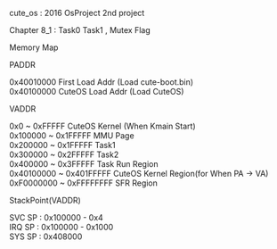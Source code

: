 cute_os : 2016 OsProject 2nd project  

Chapter 8_1 : Task0 Task1 , Mutex Flag

Memory Map  

PADDR  

0x40010000              First Load Addr (Load cute-boot.bin)  
0x40100000              CuteOS Load Addr (Load CuteOS)  

VADDR  

0x0        ~ 0xFFFFF    CuteOS Kernel (When Kmain Start)  
0x100000   ~ 0x1FFFFF   MMU Page  
0x200000   ~ 0x1FFFFF   Task1  
0x300000   ~ 0x2FFFFF   Task2  
0x400000   ~ 0x3FFFFF   Task Run Region  
0x40100000 ~ 0x401FFFFF CuteOS Kernel Region(for When PA -> VA)  
0xF0000000 ~ 0xFFFFFFFF SFR Region  

StackPoint(VADDR)  

SVC SP : 0x100000 - 0x4  
IRQ SP : 0x100000 - 0x1000  
SYS SP : 0x408000  
